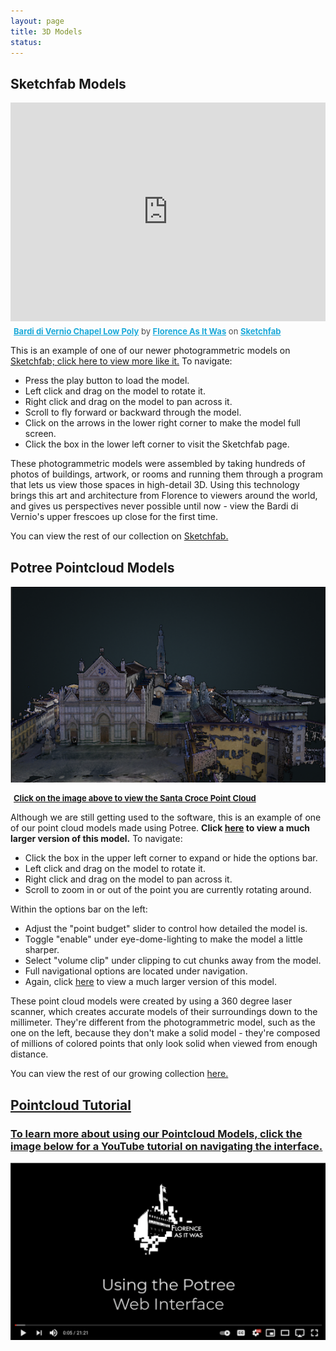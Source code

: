 ```yaml
---
layout: page
title: 3D Models
status:
---
```

<section>
	<div class="posts">
		<article>
      <h2>Sketchfab Models</h2>
        <div class="sketchfab-embed-wrapper">
            <iframe title="A 3D model" width="100%" height="350" src="https://sketchfab.com/models/fa12a39bd6494f55806d143d9d594d08/embed" frameborder="0" allow="autoplay; fullscreen; vr" mozallowfullscreen="true" webkitallowfullscreen="true"></iframe>

<p style="font-size: 13px; font-weight: normal; margin: 5px; color: #4A4A4A;">
            <a href="https://sketchfab.com/3d-models/bardi-di-vernio-chapel-low-poly-fa12a39bd6494f55806d143d9d594d08?utm_medium=embed&utm_source=website&utm_campaign=share-popup" target="blank" style="font-weight: bold; color: #1CAAD9;">Bardi di Vernio Chapel Low Poly</a>
            by <a href="https://sketchfab.com/FLAW?utm_medium=embed&utm_source=website&utm_campaign=share-popup" target="blank" style="font-weight: bold; color: #1CAAD9;">Florence As It Was</a>
            on <a href="https://sketchfab.com?utm_medium=embed&utm_source=website&utm_campaign=share-popup" target="blank" style="font-weight: bold; color: #1CAAD9;">Sketchfab</a>
        </p>
        </div>
			<p>This is an example of one of our newer photogrammetric models on <a href="https://sketchfab.com/FLAW?utm_medium=embed&utm_source=website&utm_campaign=share-popup" target="blank">Sketchfab; click here to view more like it.</a> To navigate:</p>
			<ul>
				<li>Press the play button to load the model.</li>
				<li>Left click and drag on the model to rotate it.</li>
				<li>Right click and drag on the model to pan across it.</li>
				<li>Scroll to fly forward or backward through the model.</li>
				<li>Click on the arrows in the lower right corner to make the model full screen.</li>
				<li>Click the box in the lower left corner to visit the Sketchfab page.</li>
			</ul>
			<p>These photogrammetric models were assembled by taking hundreds of photos of buildings, artwork, or rooms and running them through a program that lets us view those spaces in high-detail 3D. Using this technology brings this art and architecture from Florence to viewers around the world, and gives us perspectives never possible until now - view the Bardi di Vernio's upper frescoes up close for the first time.</p>
			<p>You can view the rest of our collection on <a href="https://sketchfab.com/FLAW?utm_medium=embed&utm_source=website&utm_campaign=share-popup" target="blank">Sketchfab.</a></p>
		</article>
<article>
      <h2>Potree Pointcloud Models</h2>
	 <p>
  <a href="https://3d.wlu.edu/v21/pages/S_Croce_v20.html" title="Redirect to Santa Croce Model">
    <img src="/assets/images/santa-croce-3d-page.png" alt="Santa Croce Model" />
  </a>
</p>
  <p style="font-size: 13px; font-weight: normal; margin: 5px;">
              <a href="https://3d.wlu.edu/v21/pages/S_Croce_v20.html" style="font-weight: bold;">Click on the image above to view the Santa Croce Point Cloud</a>
          </p>
			<p>Although we are still getting used to the software, this is an example of one of our point cloud models made using Potree. <b>Click <a href="https://3d.wlu.edu/v21/pages/S_Croce_v20.html" target="blank">here</a> to view a much larger version of this model.</b> To navigate:</p>
			<ul>
				<li>Click the box in the upper left corner to expand or hide the options bar.</li>
				<li>Left click and drag on the model to rotate it.</li>
				<li>Right click and drag on the model to pan across it.</li>
				<li>Scroll to zoom in or out of the point you are currently rotating around.</li>
			</ul>
			<p>Within the options bar on the left:</p>
			<ul>
				<li>Adjust the "point budget" slider to control how detailed the model is.</li>
				<li>Toggle "enable" under eye-dome-lighting to make the model a little sharper.</li>
				<li>Select "volume clip" under clipping to cut chunks away from the model.</li>
				<li>Full navigational options are located under navigation.</li>
				<li>Again, click <a href="https://3d.wlu.edu/v21/pages/S_Croce_v20.html" target="blank">here</a> to view a much larger version of this model.</li>
			</ul>
			<p>These point cloud models were created by using a 360 degree laser scanner, which creates accurate models of their surroundings down to the millimeter. They're different from the photogrammetric model, such as the one on the left, because they don't make a solid model - they're composed of millions of colored points that only look solid when viewed from enough distance.</p>
			<p>You can view the rest of our growing collection <a href="http://3d.wlu.edu/model/" target="blank">here.</p>
</article>
</section>
	<section>
		<article>
      <h2>Pointcloud Tutorial</h2>
			<h3>To learn more about using our Pointcloud Models, click the image below for a YouTube tutorial on navigating the interface.</h3>
		<p>
  <a href="https://www.youtube.com/watch?v=xWqQ1-G3MvQ" title="Redirect to Santa Croce Model">
    <img src="/assets/images/potreetutorial.png" alt="Santa Croce Model" />
  </a>
</p>
		</article>
</section>
  </div>
